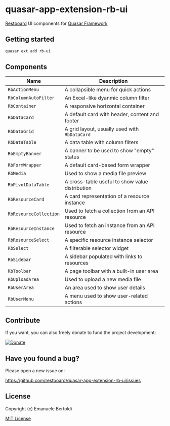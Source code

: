 # quasar-app-extension-rb-ui

[Restboard](https://restboard.github.io) UI components for [Quasar Framework](https://donate.quasar.dev)

## Getting started

```bash
quasar ext add rb-ui
```

## Components

| Name                          | Description                                 |
|-------------------------------|---------------------------------------------|
| `RbActionMenu`                | A collapsible menu for quick actions        |
| `RbColumnAutoFilter`          | An Excel-like dyanmic column filter         |
| `RbContainer`                 | A responsive horizontal container           |
| `RbDataCard`                  | A default card with header, content and footer |
| `RbDataGrid`                  | A grid layout, usually used with `RbDataCard` |
| `RbDataTable`                 | A data table with column filters            |
| `RbEmptyBanner`               | A banner to be used to show "empty" status  |
| `RbFormWrapper`               | A default card-based form wrapper           |
| `RbMedia`                     | Used to show a media file preview           |
| `RbPivotDataTable`            | A cross-table useful to show value distribution |
| `RbResourceCard`              | A card representation of a resource instance |
| `RbResourceCollection`        | Used to fetch a collection from an API resource |
| `RbResourceInstance`          | Used to fetch an instance from an API resource |
| `RbResourceSelect`            | A specific resource instance selector       |
| `RbSelect`                    | A filterable selector widget                |    
| `RbSidebar`                   | A sidebar populated with links to resources |
| `RbToolbar`                   | A page toolbar with a built-in user area    |
| `RbUploadArea`                | Used to upload a new media file             |
| `RbUserArea`                  | An area used to show user details           |
| `RbUserMenu`                  | A menu used to show user-related actions    |

## Contribute

If you want, you can also freely donate to fund the project development:

[![Donate](https://www.paypalobjects.com/en_US/i/btn/btn_donate_SM.gif)](https://paypal.me/EBertoldi)

## Have you found a bug?

Please open a new issue on:

<https://github.com/restboard/quasar-app-extension-rb-ui/issues>

## License

Copyright (c) Emanuele Bertoldi

[MIT License](http://en.wikipedia.org/wiki/MIT_License)
